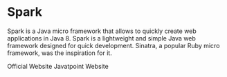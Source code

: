 # Spark

Spark is a Java micro framework that allows to quickly create web applications in Java 8. Spark is a lightweight and simple Java web framework designed for quick development. Sinatra, a popular Ruby micro framework, was the inspiration for it.


<BadgeLink colorScheme='blue' badgeText='Official Website' href='https://spark.apache.org/docs/0.9.1/java-programming-guide.html'>Official Website</BadgeLink>
<BadgeLink colorScheme='blue' badgeText='Javatpoint Website' href='https://www.javatpoint.com/spark-java#:~:text=Spark%20is%20a%20Java%20micro,was%20the%20inspiration%20for%20it.'>Javatpoint Website</BadgeLink>
